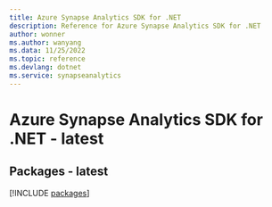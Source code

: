 ```yaml
---
title: Azure Synapse Analytics SDK for .NET
description: Reference for Azure Synapse Analytics SDK for .NET
author: wonner
ms.author: wanyang
ms.data: 11/25/2022
ms.topic: reference
ms.devlang: dotnet
ms.service: synapseanalytics
---
```

# Azure Synapse Analytics SDK for .NET - latest
## Packages - latest
[!INCLUDE [packages](synapse-analytics-index.md)]